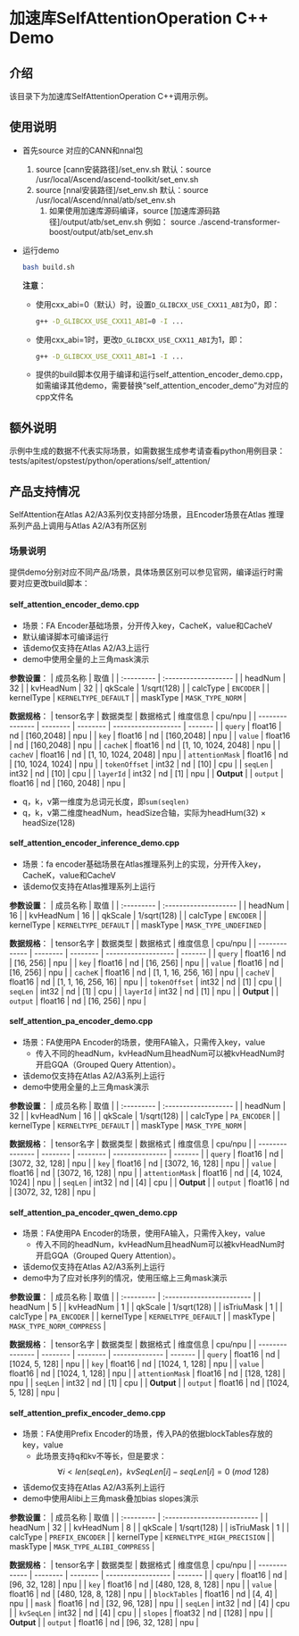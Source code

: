 # 加速库SelfAttentionOperation C++ Demo
## 介绍
该目录下为加速库SelfAttentionOperation C++调用示例。

## 使用说明
- 首先source 对应的CANN和nnal包
    1. source [cann安装路径]/set_env.sh
        默认：source /usr/local/Ascend/ascend-toolkit/set_env.sh
    2. source [nnal安装路径]/set_env.sh
        默认：source /usr/local/Ascend/nnal/atb/set_env.sh
        1. 如果使用加速库源码编译，source [加速库源码路径]/output/atb/set_env.sh
        例如： source ./ascend-transformer-boost/output/atb/set_env.sh

- 运行demo
    ```sh
    bash build.sh
    ```
    **注意**：
    - 使用cxx_abi=0（默认）时，设置`D_GLIBCXX_USE_CXX11_ABI`为0，即：
        ```sh
        g++ -D_GLIBCXX_USE_CXX11_ABI=0 -I ...
        ```
    - 使用cxx_abi=1时，更改`D_GLIBCXX_USE_CXX11_ABI`为1，即：
        ```sh
        g++ -D_GLIBCXX_USE_CXX11_ABI=1 -I ...
        ```
    - 提供的build脚本仅用于编译和运行self_attention_encoder_demo.cpp，如需编译其他demo，需要替换“self_attention_encoder_demo”为对应的cpp文件名

## 额外说明
示例中生成的数据不代表实际场景，如需数据生成参考请查看python用例目录：
tests/apitest/opstest/python/operations/self_attention/

## 产品支持情况
SelfAttention在Atlas A2/A3系列仅支持部分场景，且Encoder场景在Atlas 推理系列产品上调用与Atlas A2/A3有所区别

### 场景说明
提供demo分别对应不同产品/场景，具体场景区别可以参见官网，编译运行时需要对应更改build脚本：

#### self_attention_encoder_demo.cpp
+ 场景：FA Encoder基础场景，分开传入key，CacheK，value和CacheV
+ 默认编译脚本可编译运行
+ 该demo仅支持在Atlas A2/A3上运行
+ demo中使用全量的上三角mask演示

**参数设置**：
| 成员名称   | 取值                 |
| :--------- | :------------------- |
| headNum    | 32                   |
| kvHeadNum  | 32                   |
| qkScale    | 1/sqrt(128)          |
| calcType   | `ENCODER`            |
| kernelType | `KERNELTYPE_DEFAULT` |
| maskType   | `MASK_TYPE_NORM`     |

**数据规格**：
| tensor名字      | 数据类型 | 数据格式 | 维度信息            | cpu/npu |
| --------------- | -------- | -------- | ------------------- | ------- |
| `query`         | float16  | nd       | [160,2048]          | npu     |
| `key`           | float16  | nd       | [160,2048]          | npu     |
| `value`         | float16  | nd       | [160,2048]          | npu     |
| `cacheK`        | float16  | nd       | [1, 10, 1024, 2048] | npu     |
| `cacheV`        | float16  | nd       | [1, 10, 1024, 2048] | npu     |
| `attentionMask` | float16  | nd       | [10, 1024, 1024]    | npu     |
| `tokenOffset`   | int32    | nd       | [10]                | cpu     |
| `seqLen`        | int32    | nd       | [10]                | cpu     |
| `layerId`       | int32    | nd       | [1]                 | npu     |
| **Output**      |
| `output`        | float16  | nd       | [160, 2048]         | npu     |
+ q，k，v第一维度为总词元长度，即`sum(seqlen)`
+ q，k，v第二维度headNum，headSize合轴，实际为headHum(32) $\times$ headSize(128)

#### self_attention_encoder_inference_demo.cpp
+ 场景：fa encoder基础场景在Atlas推理系列上的实现，分开传入key，CacheK，value和CacheV
+ 该demo仅支持在Atlas推理系列上运行

**参数设置**：
| 成员名称   | 取值                  |
| :--------- | :-------------------- |
| headNum    | 16                    |
| kvHeadNum  | 16                    |
| qkScale    | 1/sqrt(128)           |
| calcType   | `ENCODER`             |
| kernelType | `KERNELTYPE_DEFAULT`  |
| maskType   | `MASK_TYPE_UNDEFINED` |

**数据规格**：
| tensor名字    | 数据类型 | 数据格式 | 维度信息            | cpu/npu |
| ------------- | -------- | -------- | ------------------- | ------- |
| `query`       | float16  | nd       | [16, 256]           | npu     |
| `key`         | float16  | nd       | [16, 256]           | npu     |
| `value`       | float16  | nd       | [16, 256]           | npu     |
| `cacheK`      | float16  | nd       | [1, 1, 16, 256, 16] | npu     |
| `cacheV`      | float16  | nd       | [1, 1, 16, 256, 16] | npu     |
| `tokenOffset` | int32    | nd       | [1]                 | cpu     |
| `seqLen`      | int32    | nd       | [1]                 | cpu     |
| `layerId`     | int32    | nd       | [1]                 | npu     |
| **Output**    |
| `output`      | float16  | nd       | [16, 256]           | npu     |

#### self_attention_pa_encoder_demo.cpp
+ 场景：FA使用PA Encoder的场景，使用FA输入，只需传入key，value
  + 传入不同的headNum，kvHeadNum且headNum可以被kvHeadNum时开启GQA（Grouped Query Attention）。
+ 该demo仅支持在Atlas A2/A3系列上运行
+ demo中使用全量的上三角mask演示

**参数设置**：
| 成员名称   | 取值                 |
| :--------- | :------------------- |
| headNum    | 32                   |
| kvHeadNum  | 16                   |
| qkScale    | 1/sqrt(128)          |
| calcType   | `PA_ENCODER`         |
| kernelType | `KERNELTYPE_DEFAULT` |
| maskType   | `MASK_TYPE_NORM`     |

**数据规格**：
| tensor名字      | 数据类型 | 数据格式 | 维度信息        | cpu/npu |
| --------------- | -------- | -------- | --------------- | ------- |
| `query`         | float16  | nd       | [3072, 32, 128] | npu     |
| `key`           | float16  | nd       | [3072, 16, 128] | npu     |
| `value`         | float16  | nd       | [3072, 16, 128] | npu     |
| `attentionMask` | float16  | nd       | [4, 1024, 1024] | npu     |
| `seqLen`        | int32    | nd       | [4]             | cpu     |
| **Output**      |
| `output`        | float16  | nd       | [3072, 32, 128] | npu     |

####  self_attention_pa_encoder_qwen_demo.cpp
+ 场景：FA使用PA Encoder的场景，使用FA输入，只需传入key，value
  + 传入不同的headNum，kvHeadNum且headNum可以被kvHeadNum时开启GQA（Grouped Query Attention）。
+ 该demo仅支持在Atlas A2/A3系列上运行
+ demo中为了应对长序列的情况，使用压缩上三角mask演示

**参数设置**：
| 成员名称   | 取值                      |
| :--------- | :------------------------ |
| headNum    | 5                         |
| kvHeadNum  | 1                         |
| qkScale    | 1/sqrt(128)               |
| isTriuMask | 1                         |
| calcType   | `PA_ENCODER`              |
| kernelType | `KERNELTYPE_DEFAULT`      |
| maskType   | `MASK_TYPE_NORM_COMPRESS` |

**数据规格**：
| tensor名字      | 数据类型 | 数据格式 | 维度信息       | cpu/npu |
| --------------- | -------- | -------- | -------------- | ------- |
| `query`         | float16  | nd       | [1024, 5, 128] | npu     |
| `key`           | float16  | nd       | [1024, 1, 128] | npu     |
| `value`         | float16  | nd       | [1024, 1, 128] | npu     |
| `attentionMask` | float16  | nd       | [128, 128]     | npu     |
| `seqLen`        | int32    | nd       | [1]            | cpu     |
| **Output**      |
| `output`        | float16  | nd       | [1024, 5, 128] | npu     |

#### self_attention_prefix_encoder_demo.cpp
+ 场景：FA使用Prefix Encoder的场景，传入PA的依据blockTables存放的key，value
  + 此场景支持q和kv不等长，但是要求：
    $$\forall i \lt len(seqLen)，kvSeqLen[i] - seqLen[i] = 0 \ (mod \ 128) $$
+ 该demo仅支持在Atlas A2/A3系列上运行
+ demo中使用Alibi上三角mask叠加bias slopes演示

**参数设置**：
| 成员名称   | 取值                        |
| :--------- | :-------------------------- |
| headNum    | 32                          |
| kvHeadNum  | 8                           |
| qkScale    | 1/sqrt(128)                 |
| isTriuMask | 1                           |
| calcType   | `PREFIX_ENCODER`            |
| kernelType | `KERNELTYPE_HIGH_PRECISION` |
| maskType   | `MASK_TYPE_ALIBI_COMPRESS`  |


**数据规格**：
| tensor名字    | 数据类型 | 数据格式 | 维度信息           | cpu/npu |
| ------------- | -------- | -------- | ------------------ | ------- |
| `query`       | float16  | nd       | [96, 32, 128]      | npu     |
| `key`         | float16  | nd       | [480, 128, 8, 128] | npu     |
| `value`       | float16  | nd       | [480, 128, 8, 128] | npu     |
| `blockTables` | float16  | nd       | [4, 4]             | npu     |
| `mask`        | float16  | nd       | [32, 96, 128]      | npu     |
| `seqLen`      | int32    | nd       | [4]                | cpu     |
| `kvSeqLen`    | int32    | nd       | [4]                | cpu     |
| `slopes`      | float32  | nd       | [128]              | npu     |
| **Output**    |
| `output`      | float16  | nd       | [96, 32, 128]      | npu     |
